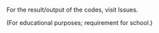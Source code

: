 For the result/output of the codes, visit Issues.


(For educational purposes; requirement for school.)

